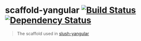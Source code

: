 scaffold-yangular [![Build Status](https://travis-ci.org/loetjvr/scaffold-yangular.svg?branch=master)](https://travis-ci.org/loetjvr/scaffold-yangular) [![Dependency Status](https://david-dm.org/loetjvr/scaffold-yangular.svg)](https://david-dm.org/loetjvr/scaffold-yangular.svg)
==============

> The scaffold used in [slush-yangular](https://github.com/loetjvr/slush-yangular)
